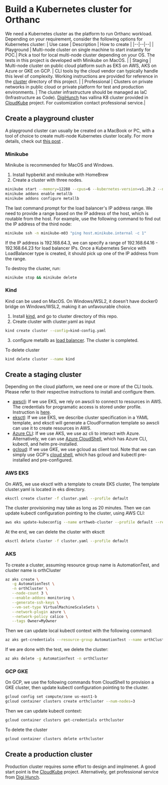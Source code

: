 # Build a Kubernetes cluster for Orthanc

We need a Kubernetes cluster as the platform to run Orthanc workload. Depending on your requirement, consider the following options for Kubernetes cluster:
| Use case | Description | How to create |
|--|--|--|
| Playground | Multi-node cluster on single machine to start instantly for POC.| Pick a tool for local multi-node cluster depending on your OS. The tests in this project is developed with Minikube on MacOS.  |
| Staging | Multi-node cluster on public cloud platform such as EKS on AWS, AKS on Azure or GKE on GCP. | CLI tools by the cloud vendor can typically handle this level of complexity. Working instructions are provided for reference in the [cluster](https://github.com/digihunch/korthweb/blob/main/cluster/README.md)  directory of this project. |
| Professional | Clusters on private networks in public cloud or private platform for test and production environments.  | The cluster infrastructure should be managed as IaC (Infrastructure as Code). [DigiHunch](https://www.digihunch.com/contact/) has vallina K8 cluster provided in [CloudKube](https://github.com/digihunch/cloudkube) project. For customization contact professional service.|

## Create a playground cluster 
A playground cluster can usually be created on a MacBook or PC, with a tool of choice to create multi-node Kubernetes cluster locally. For more details, check out [this post](https://www.digihunch.com/2021/09/single-node-kubernetes-cluster-minikube/) . 
### Minikube
Minikube is recommended for MacOS and Windows.
1. Install hypberkit and minikube with HomeBrew
2. Create a cluster with three nodes.
```sh
minikube start --memory=12288 --cpus=6 --kubernetes-version=v1.20.2 --nodes 3 --container-runtime=containerd --driver=hyperkit --disk-size=150g
minikube addons enable metallb
minikube addons configure metallb
```
The last command prompt for the load balancer's IP address range. We need to provide a range based on the IP address of the host, which is routable from the host. For example, use the following command to find out the IP address of the third node:

```sh
minikube ssh -n minikube-m03 "ping host.minikube.internal -c 1"
```
If the IP address is 192.168.64.3, we can specify a range of 192.168.64.16 - 192.168.64.23 for load balancer IPs. Once a Kubernetes Service with LoadBalancer type is created, it should pick up one of the IP address from the range.

To destroy the cluster, run:
```sh
minikube stop && minikube delete
```
### Kind
Kind can be used on MacOS. On Windows/WSL2, it doesn't have docker0 bridge on Windows/WSL2, making it an unfavourable choice.
1. Install [kind](https://kind.sigs.k8s.io/docs/user/quick-start/#installing-from-release-binaries), and go to cluster directory of this repo.
2. Create cluster with cluster.yaml as input
```sh
kind create cluster --config=kind-config.yaml
```
3. configure metallb as [load balancer](https://kind.sigs.k8s.io/docs/user/loadbalancer/#installing-metallb-using-default-manifests). The cluster is completed.

To delete cluster
```sh
kind delete cluster --name kind
```

## Create a staging cluster
Depending on the cloud platform, we need one or more of the CLI tools. Please refer to their respective instructions to install  and configure them. 
* [awscli](https://docs.aws.amazon.com/cli/latest/userguide/install-cliv2.html): If we use EKS, we rely on awscli to connect to resources in AWS. The credentials for programatic access is stored under profile. Instruction is [here](https://docs.aws.amazon.com/cli/latest/userguide/cli-configure-quickstart.html). 
* [eksctl](https://docs.aws.amazon.com/eks/latest/userguide/eksctl.html): If we use EKS, we describe cluster specification in a YAML template, and eksctl will generate a CloudFormation template so awscli can use it to create resources in AWS.
* [Azure CLI](https://docs.microsoft.com/en-us/cli/azure/): If we use AKS, we use az cli to interact with Azure. Alternatively, we can use [Azure CloudShell](https://docs.microsoft.com/en-us/azure/cloud-shell/overview), which has Azure CLI, kubectl, and helm pre-installed.
* [gcloud](https://cloud.google.com/sdk/docs/install): If we use GKE, we use gcloud as client tool. Note that we can simply use GCP's [cloud shell](https://cloud.google.com/shell), which has gcloud and kubectl pre-installed and pre-configured.

### AWS EKS

On AWS, we use eksctl with a template to create EKS cluster,  The template cluster.yaml is located in eks directory.
```sh
eksctl create cluster -f cluster.yaml --profile default
```
The cluster provisioning may take as long as 20 minutes.  Then we can update kubectl configuration pointing to the cluster, using AWS CLI:
```sh
aws eks update-kubeconfig --name orthweb-cluster --profile default --region us-east-1 
```
At the end, we can delete the cluster with eksctt
```sh
eksctl delete cluster -f cluster.yaml --profile default
```
### AKS
To create a cluster, assuming resource group name is AutomationTest, and cluster name is orthCluster
```sh
az aks create \
   -g AutomationTest \
   -n orthCluster \
   --node-count 3 \
   --enable-addons monitoring \
   --generate-ssh-keys \
   --vm-set-type VirtualMachineScaleSets \
   --network-plugin azure \
   --network-policy calico \
   --tags Owner=MyOwner
```
Then we can update local kubectl context with the following command:
```sh
az aks get-credentials --resource-group AutomationTest --name orthCluster
```
If we are done with the test, we delete the cluster:
```sh
az aks delete -g AutomationTest -n orthCluster
```

### GCP GKE
On GCP, we use the following commands from CloudShell to provision a GKE cluster, then update kubectl configuration pointing to the cluster.
```sh
gcloud config set compute/zone us-east1-b
gcloud container clusters create orthcluster --num-nodes=3
```
Then we can update kubectl context:
```sh
gcloud container clusters get-credentials orthcluster
```
To delete the cluster
```sh
gcloud container clusters delete orthcluster
```

## Create a production cluster
Production cluster requires some effort to design and implmenet. A good start point is the [CloudKube](https://github.com/digihunch/cloudkube) project. Alternatively, get professional service from [Digi Hunch](https://www.digihunch.com/contact/). 
